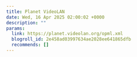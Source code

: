 ```yaml
---
title: Planet VideoLAN
date: Wed, 16 Apr 2025 02:00:02 +0000
description: ""
params:
  link: https://planet.videolan.org/opml.xml
  blogroll_id: 2e458ad03997634ae2028ee641865dfb
  recommends: []
---
```


